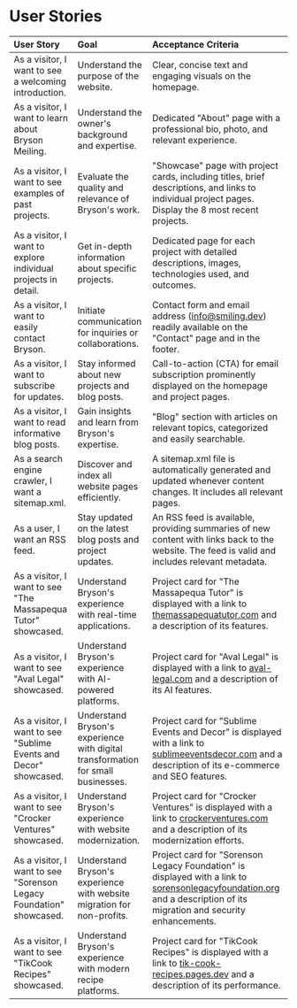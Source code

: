 # User Stories

| User Story                                                     | Goal                                                    | Acceptance Criteria                                                                                                                                   |
| :------------------------------------------------------------- | :------------------------------------------------------ | :---------------------------------------------------------------------------------------------------------------------------------------------------- |
| As a visitor, I want to see a welcoming introduction.          | Understand the purpose of the website.                  | Clear, concise text and engaging visuals on the homepage.                                                                                             |
| As a visitor, I want to learn about Bryson Meiling.            | Understand the owner's background and expertise.        | Dedicated "About" page with a professional bio, photo, and relevant experience.                                                                       |
| As a visitor, I want to see examples of past projects.         | Evaluate the quality and relevance of Bryson's work.    | "Showcase" page with project cards, including titles, brief descriptions, and links to individual project pages.  Display the 8 most recent projects. |
| As a visitor, I want to explore individual projects in detail. | Get in-depth information about specific projects.       | Dedicated page for each project with detailed descriptions, images, technologies used, and outcomes.                                                  |
| As a visitor, I want to easily contact Bryson.                 | Initiate communication for inquiries or collaborations. | Contact form and email address (<info@smiling.dev>) readily available on the "Contact" page and in the footer.                                        |
| As a visitor, I want to subscribe for updates.                 | Stay informed about new projects and blog posts.        | Call-to-action (CTA) for email subscription prominently displayed on the homepage and project pages.                                                  |
| As a visitor, I want to read informative blog posts.           | Gain insights and learn from Bryson's expertise.        | "Blog" section with articles on relevant topics, categorized and easily searchable.                                                                   |
| As a search engine crawler, I want a sitemap.xml.              | Discover and index all website pages efficiently.       | A sitemap.xml file is automatically generated and updated whenever content changes. It includes all relevant pages.                                    |
| As a user, I want an RSS feed.                                 | Stay updated on the latest blog posts and project updates. | An RSS feed is available, providing summaries of new content with links back to the website.  The feed is valid and includes relevant metadata.       |
| As a visitor, I want to see "The Massapequa Tutor" showcased. | Understand Bryson's experience with real-time applications. | Project card for "The Massapequa Tutor" is displayed with a link to [themassapequatutor.com](https://themassapequatutor.com) and a description of its features. |
| As a visitor, I want to see "Aval Legal" showcased.           | Understand Bryson's experience with AI-powered platforms.  | Project card for "Aval Legal" is displayed with a link to [aval-legal.com](https://aval-legal.com) and a description of its AI features.           |
| As a visitor, I want to see "Sublime Events and Decor" showcased. | Understand Bryson's experience with digital transformation for small businesses. | Project card for "Sublime Events and Decor" is displayed with a link to [sublimeeventsdecor.com](https://sublimeeventsdecor.com) and a description of its e-commerce and SEO features. |
| As a visitor, I want to see "Crocker Ventures" showcased.      | Understand Bryson's experience with website modernization. | Project card for "Crocker Ventures" is displayed with a link to [crockerventures.com](https://crockerventures.com) and a description of its modernization efforts. |
| As a visitor, I want to see "Sorenson Legacy Foundation" showcased. | Understand Bryson's experience with website migration for non-profits. | Project card for "Sorenson Legacy Foundation" is displayed with a link to [sorensonlegacyfoundation.org](https://sorensonlegacyfoundation.org) and a description of its migration and security enhancements. |
| As a visitor, I want to see "TikCook Recipes" showcased.       | Understand Bryson's experience with modern recipe platforms. | Project card for "TikCook Recipes" is displayed with a link to [tik-cook-recipes.pages.dev](https://tik-cook-recipes.pages.dev) and a description of its performance. |
